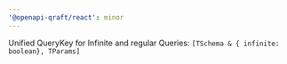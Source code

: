 ```yaml
---
'@openapi-qraft/react': minor
---
```


Unified QueryKey for Infinite and regular Queries: `[TSchema & { infinite: boolean}, TParams]`
